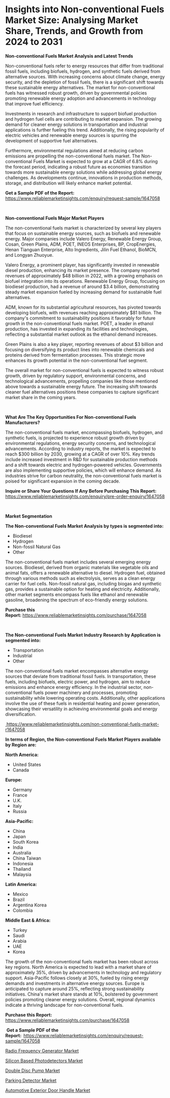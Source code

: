 <p><h1>Insights into Non-conventional Fuels Market Size: Analysing Market Share, Trends, and Growth from 2024 to 2031</h1></p><p><strong>Non-conventional Fuels Market Analysis and Latest Trends</strong></p>
<p><p>Non-conventional fuels refer to energy resources that differ from traditional fossil fuels, including biofuels, hydrogen, and synthetic fuels derived from alternative sources. With increasing concerns about climate change, energy security, and the depletion of fossil fuels, there is a significant shift towards these sustainable energy alternatives. The market for non-conventional fuels has witnessed robust growth, driven by governmental policies promoting renewable energy adoption and advancements in technology that improve fuel efficiency.</p><p>Investments in research and infrastructure to support biofuel production and hydrogen fuel cells are contributing to market expansion. The growing demand for cleaner energy solutions in transportation and industrial applications is further fueling this trend. Additionally, the rising popularity of electric vehicles and renewable energy sources is spurring the development of supportive fuel alternatives.</p><p>Furthermore, environmental regulations aimed at reducing carbon emissions are propelling the non-conventional fuels market. The Non-conventional Fuels Market is expected to grow at a CAGR of 6.8% during the forecast period, indicating a robust future as economies transition towards more sustainable energy solutions while addressing global energy challenges. As developments continue, innovations in production methods, storage, and distribution will likely enhance market potential.</p></p>
<p><strong>Get a Sample PDF of the Report:&nbsp;</strong> <a href="https://www.reliablemarketinsights.com/enquiry/request-sample/1647058?utm_campaign=1619&utm_medium=2&utm_source=Github&utm_content=ia&utm_term=27102024&utm_id=non-conventional-fuels">https://www.reliablemarketinsights.com/enquiry/request-sample/1647058</a></p>
<p>&nbsp;</p>
<p><strong>Non-conventional Fuels Major Market Players</strong></p>
<p><p>The non-conventional fuels market is characterized by several key players that focus on sustainable energy sources, such as biofuels and renewable energy. Major companies include Valero Energy, Renewable Energy Group, Cosan, Green Plains, ADM, POET, INEOS Enterprises, BP, CropEnergies, Henan Tianguan Enterprise, Alto Ingredients, Jilin Fuel Ethanol, BioMCN, and Longyan Zhuoyue.</p><p>Valero Energy, a prominent player, has significantly invested in renewable diesel production, enhancing its market presence. The company reported revenues of approximately $48 billion in 2022, with a growing emphasis on biofuel integration into its operations. Renewable Energy Group, focusing on biodiesel production, had a revenue of around $3.4 billion, demonstrating steady market expansion fueled by increasing demand for sustainable fuel alternatives.</p><p>ADM, known for its substantial agricultural resources, has pivoted towards developing biofuels, with revenues reaching approximately $81 billion. The company's commitment to sustainability positions it favorably for future growth in the non-conventional fuels market. POET, a leader in ethanol production, has invested in expanding its facilities and technologies, reflecting a substantial market outlook as the ethanol demand increases.</p><p>Green Plains is also a key player, reporting revenues of about $3 billion and focusing on diversifying its product lines into renewable chemicals and proteins derived from fermentation processes. This strategic move enhances its growth potential in the non-conventional fuel segment.</p><p>The overall market for non-conventional fuels is expected to witness robust growth, driven by regulatory support, environmental concerns, and technological advancements, propelling companies like those mentioned above towards a sustainable energy future. The increasing shift towards cleaner fuel alternatives positions these companies to capture significant market share in the coming years.</p></p>
<p>&nbsp;</p>
<p><strong>What Are The Key Opportunities For Non-conventional Fuels Manufacturers?</strong></p>
<p><p>The non-conventional fuels market, encompassing biofuels, hydrogen, and synthetic fuels, is projected to experience robust growth driven by environmental regulations, energy security concerns, and technological advancements. According to industry reports, the market is expected to reach $300 billion by 2030, growing at a CAGR of over 10%. Key trends include increased investment in R&D for sustainable production methods and a shift towards electric and hydrogen-powered vehicles. Governments are also implementing supportive policies, which will enhance demand. As industries strive for carbon neutrality, the non-conventional fuels market is poised for significant expansion in the coming decade.</p></p>
<p><strong>Inquire or Share Your Questions If Any Before Purchasing This Report:</strong> <a href="https://www.reliablemarketinsights.com/enquiry/pre-order-enquiry/1647058?utm_campaign=1619&utm_medium=2&utm_source=Github&utm_content=ia&utm_term=27102024&utm_id=non-conventional-fuels">https://www.reliablemarketinsights.com/enquiry/pre-order-enquiry/1647058</a></p>
<p>&nbsp;</p>
<p><strong>Market Segmentation</strong></p>
<p><strong>The Non-conventional Fuels Market Analysis by types is segmented into:</strong></p>
<p><ul><li>Biodiesel</li><li>Hydrogen</li><li>Non-fossil Natural Gas</li><li>Other</li></ul></p>
<p><p>The non-conventional fuels market includes several emerging energy sources. Biodiesel, derived from organic materials like vegetable oils and animal fats, offers a renewable alternative to diesel. Hydrogen fuel, obtained through various methods such as electrolysis, serves as a clean energy carrier for fuel cells. Non-fossil natural gas, including biogas and synthetic gas, provides a sustainable option for heating and electricity. Additionally, other market segments encompass fuels like ethanol and renewable gasoline, broadening the spectrum of eco-friendly energy solutions.</p></p>
<p><strong>Purchase this Report:&nbsp;</strong><a href="https://www.reliablemarketinsights.com/purchase/1647058?utm_campaign=1619&utm_medium=2&utm_source=Github&utm_content=ia&utm_term=27102024&utm_id=non-conventional-fuels">https://www.reliablemarketinsights.com/purchase/1647058</a></p>
<p>&nbsp;</p>
<p><strong>The Non-conventional Fuels Market Industry Research by Application is segmented into:</strong></p>
<p><ul><li>Transportation</li><li>Industrial</li><li>Other</li></ul></p>
<p><p>The non-conventional fuels market encompasses alternative energy sources that deviate from traditional fossil fuels. In transportation, these fuels, including biofuels, electric power, and hydrogen, aim to reduce emissions and enhance energy efficiency. In the industrial sector, non-conventional fuels power machinery and processes, promoting sustainability while lowering operating costs. Additionally, other applications involve the use of these fuels in residential heating and power generation, showcasing their versatility in achieving environmental goals and energy diversification.</p></p>
<p><a href="https://www.reliablemarketinsights.com/non-conventional-fuels-market-r1647058?utm_campaign=1619&utm_medium=2&utm_source=Github&utm_content=ia&utm_term=27102024&utm_id=non-conventional-fuels">&nbsp;https://www.reliablemarketinsights.com/non-conventional-fuels-market-r1647058</a></p>
<p><strong>In terms of Region, the Non-conventional Fuels Market Players available by Region are:</strong></p>
<p>
    <p> <strong> North America: </strong>
        <ul>
            <li>United States</li>
            <li>Canada</li>
        </ul>
        </p> 
    <p> <strong> Europe: </strong>
        <ul>
            <li>Germany</li>
            <li>France</li>
            <li>U.K.</li>
            <li>Italy</li>
            <li>Russia</li>
        </ul>
        </p> 
    <p> <strong> Asia-Pacific: </strong>
        <ul>
            <li>China</li>
            <li>Japan</li>
            <li>South Korea</li>
            <li>India</li>
            <li>Australia</li>
            <li>China Taiwan</li>
            <li>Indonesia</li>
            <li>Thailand</li>
            <li>Malaysia</li>
        </ul>
        </p> 
    <p> <strong> Latin America: </strong>
        <ul>
            <li>Mexico</li>
            <li>Brazil</li>
            <li>Argentina Korea</li>
            <li>Colombia</li>
        </ul>
        </p> 
    <p> <strong> Middle East & Africa: </strong>
        <ul>
            <li>Turkey</li>
            <li>Saudi</li>
            <li>Arabia</li>
            <li>UAE</li>
            <li>Korea</li>
        </ul>
    </p>
    </p>
<p><p>The growth of the non-conventional fuels market has been robust across key regions. North America is expected to lead with a market share of approximately 35%, driven by advancements in technology and regulatory support. Asia-Pacific follows closely at 30%, fueled by rising energy demands and investments in alternative energy sources. Europe is anticipated to capture around 25%, reflecting strong sustainability initiatives. China's market share stands at 10%, bolstered by government policies promoting cleaner energy solutions. Overall, regional dynamics indicate a thriving landscape for non-conventional fuels.</p></p>
<p><strong>Purchase this Report: </strong><a href="https://www.reliablemarketinsights.com/purchase/1647058?utm_campaign=1619&utm_medium=2&utm_source=Github&utm_content=ia&utm_term=27102024&utm_id=non-conventional-fuels">https://www.reliablemarketinsights.com/purchase/1647058</a></p>
<p>&nbsp;<strong>Get a Sample PDF of the Report:&nbsp;&nbsp;</strong><a href="https://www.reliablemarketinsights.com/enquiry/request-sample/1647058?utm_campaign=1619&utm_medium=2&utm_source=Github&utm_content=ia&utm_term=27102024&utm_id=non-conventional-fuels">https://www.reliablemarketinsights.com/enquiry/request-sample/1647058</a></p>
<p><strong></strong></p>
<p><p><a href="https://www.linkedin.com/pulse/radio-frequency-generator-value-chain-analysis-from-raw-materials-dzivc?trk=public_post_embed_feed-article-content&utm_campaign=1619&utm_medium=2&utm_source=Github&utm_content=ia&utm_term=27102024&utm_id=non-conventional-fuels">Radio Frequency Generator Market</a></p><p><a href="https://github.com/KamrulHadi87/Market-Research-Report-List-1/blob/main/silicon-based-photodetectors-market.md?utm_campaign=1619&utm_medium=2&utm_source=Github&utm_content=ia&utm_term=27102024&utm_id=non-conventional-fuels">Silicon Based Photodetectors Market</a></p><p><a href="https://www.linkedin.com/pulse/market-insights-global-double-disc-pump-forecast-innovation-31h8c?trk=public_post_embed_feed-article-content&utm_campaign=1619&utm_medium=2&utm_source=Github&utm_content=ia&utm_term=27102024&utm_id=non-conventional-fuels">Double Disc Pump Market</a></p><p><a href="https://www.linkedin.com/pulse/emerging-parking-detector-market-opportunities-analysis-investors-x0jze?trk=public_post_embed_feed-article-content&utm_campaign=1619&utm_medium=2&utm_source=Github&utm_content=ia&utm_term=27102024&utm_id=non-conventional-fuels">Parking Detector Market</a></p><p><a href="https://www.linkedin.com/pulse/automotive-exterior-door-handle-spectrum-usage-patterns-m7a4e?trk=public_post_embed_feed-article-content&utm_campaign=1619&utm_medium=2&utm_source=Github&utm_content=ia&utm_term=27102024&utm_id=non-conventional-fuels">Automotive Exterior Door Handle Market</a></p></p>